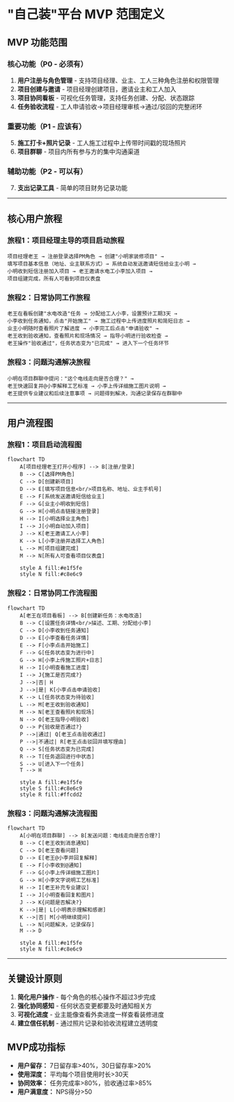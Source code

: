 # "自己装"平台 MVP 范围定义

## MVP 功能范围

### 核心功能（P0 - 必须有）
1. **用户注册与角色管理** - 支持项目经理、业主、工人三种角色注册和权限管理
2. **项目创建与邀请** - 项目经理创建项目，邀请业主和工人加入
3. **项目协同看板** - 可视化任务管理，支持任务创建、分配、状态跟踪
4. **任务验收流程** - 工人申请验收→项目经理审核→通过/驳回的完整闭环

### 重要功能（P1 - 应该有）
5. **施工打卡+照片记录** - 工人施工过程中上传带时间戳的现场照片
6. **项目群聊** - 项目内所有参与方的集中沟通渠道

### 辅助功能（P2 - 可以有）
7. **支出记录工具** - 简单的项目财务记录功能

---

## 核心用户旅程

### 旅程1：项目经理主导的项目启动旅程
```
项目经理老王 → 注册登录选择PM角色 → 创建"小明家装修项目" → 
填写项目基本信息（地址、业主联系方式）→ 系统自动发送邀请短信给业主小明 → 
小明收到短信注册加入项目 → 老王邀请水电工小李加入项目 → 
项目组建完成，所有人可看到项目仪表盘
```

### 旅程2：日常协同工作旅程
```
老王在看板创建"水电改造"任务 → 分配给工人小李，设置预计工期3天 → 
小李收到任务通知，点击"开始施工" → 施工过程中上传进度照片和简短日志 → 
业主小明随时查看照片了解进度 → 小李完工后点击"申请验收" → 
老王收到验收通知，查看照片和现场情况 → 指导小明进行验收检查 → 
老王操作"验收通过"，任务状态变为"已完成" → 进入下一个任务环节
```

### 旅程3：问题沟通解决旅程
```
小明在项目群聊中提问："这个电线走向是否合理？" → 
老王快速回复并@小李解释工艺标准 → 小李上传详细施工图片说明 → 
老王提供专业建议和后续注意事项 → 问题得到解决，沟通记录保存在群聊中
```

---

## 用户流程图

### 旅程1：项目启动流程图

```mermaid
flowchart TD
    A[项目经理老王打开小程序] --> B[注册/登录]
    B --> C[选择PM角色]
    C --> D[创建新项目]
    D --> E[填写项目信息<br/>项目名称、地址、业主手机号]
    E --> F[系统发送邀请短信给业主]
    F --> G[业主小明收到短信]
    G --> H[小明点击链接注册登录]
    H --> I[小明选择业主角色]
    I --> J[小明自动加入项目]
    J --> K[老王邀请工人小李]
    K --> L[小李注册并选择工人角色]
    L --> M[项目组建完成]
    M --> N[所有人可查看项目仪表盘]
    
    style A fill:#e1f5fe
    style N fill:#c8e6c9
```

### 旅程2：日常协同工作流程图

```mermaid
flowchart TD
    A[老王在项目看板] --> B[创建新任务：水电改造]
    B --> C[设置任务详情<br/>描述、工期、分配给小李]
    C --> D[小李收到任务通知]
    D --> E[小李查看任务详情]
    E --> F[小李点击开始施工]
    F --> G[任务状态变为进行中]
    G --> H[小李上传施工照片+日志]
    H --> I[小明查看施工进度]
    I --> J{施工是否完成?}
    J -->|否| H
    J -->|是| K[小李点击申请验收]
    K --> L[任务状态变为待验收]
    L --> M[老王收到验收通知]
    M --> N[老王查看照片和现场]
    N --> O[老王指导小明验收]
    O --> P{验收是否通过?}
    P -->|通过| Q[老王点击验收通过]
    P -->|不通过| R[老王点击驳回并填写理由]
    Q --> S[任务状态变为已完成]
    R --> T[任务退回进行中状态]
    S --> U[进入下一个任务]
    T --> H
    
    style A fill:#e1f5fe
    style S fill:#c8e6c9
    style R fill:#ffcdd2
```

### 旅程3：问题沟通解决流程图

```mermaid
flowchart TD
    A[小明在项目群聊] --> B[发送问题：电线走向是否合理?]
    B --> C[老王收到消息通知]
    C --> D[老王查看问题]
    D --> E[老王@小李并回复解释]
    E --> F[小李收到@通知]
    F --> G[小李上传详细施工图片]
    G --> H[小李文字说明工艺标准]
    H --> I[老王补充专业建议]
    I --> J[小明查看回复和图片]
    J --> K{问题是否解决?}
    K -->|是| L[小明表示理解和感谢]
    K -->|否| M[小明继续提问]
    L --> N[问题解决，记录保存]
    M --> D
    
    style A fill:#e1f5fe
    style N fill:#c8e6c9
```

---

## 关键设计原则

1. **简化用户操作** - 每个角色的核心操作不超过3步完成
2. **强化协同感知** - 任何状态变更都要及时通知相关方
3. **可视化进度** - 业主能像查看外卖进度一样查看装修进度
4. **建立信任机制** - 通过照片记录和验收流程建立透明度

## MVP成功指标

- **用户留存：** 7日留存率>40%，30日留存率>20%
- **使用深度：** 平均每个项目使用时长>30天
- **协同效率：** 任务完成率>80%，验收通过率>85%
- **用户满意度：** NPS得分>50
